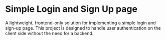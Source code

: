 # Simple Login and Sign Up page

A lightweight, frontend-only solution for implementing a simple login and sign-up page. This project is designed to handle user authentication on the client side without the need for a backend.

